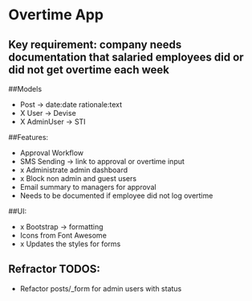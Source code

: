 # Overtime App

## Key requirement: company needs documentation that salaried employees did or did not get overtime each week

##Models
- Post -> date:date rationale:text
- X User -> Devise
- X AdminUser -> STI

##Features:
- Approval Workflow
- SMS Sending -> link to approval or overtime input
- x Administrate admin dashboard
- x Block non admin and guest users
- Email summary to managers for approval
- Needs to be documented if employee did not log overtime

##UI:
- x Bootstrap -> formatting
- Icons from Font Awesome
- x Updates the styles for forms

## Refractor TODOS:
- Refactor posts/_form for admin users with status
